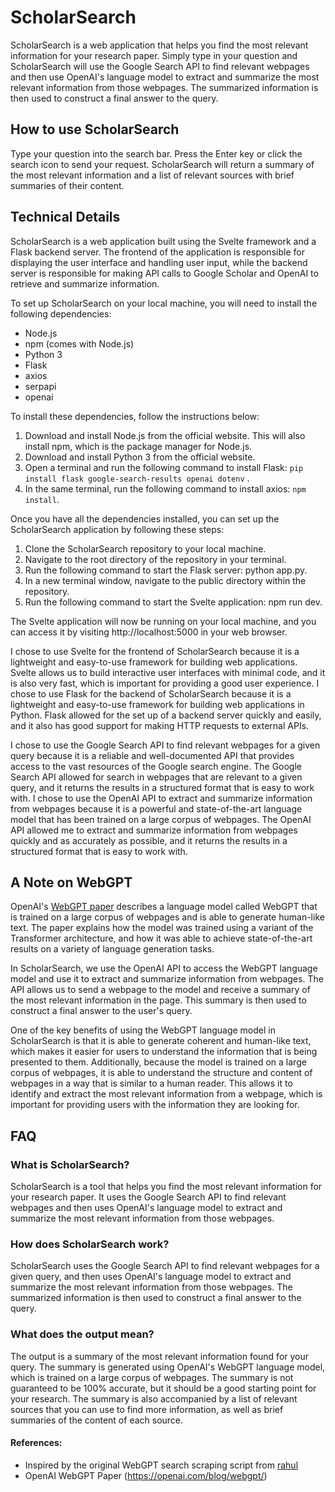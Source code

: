 # ScholarSearch

ScholarSearch is a web application that helps you find the most relevant information for your research paper. Simply type in your question and ScholarSearch will use the Google Search API to find relevant webpages and then use OpenAI's language model to extract and summarize the most relevant information from those webpages. The summarized information is then used to construct a final answer to the query.

## How to use ScholarSearch
Type your question into the search bar.
Press the Enter key or click the search icon to send your request.
ScholarSearch will return a summary of the most relevant information and a list of relevant sources with brief summaries of their content.

## Technical Details
ScholarSearch is a web application built using the Svelte framework and a Flask backend server. The frontend of the application is responsible for displaying the user interface and handling user input, while the backend server is responsible for making API calls to Google Scholar and OpenAI to retrieve and summarize information.

To set up ScholarSearch on your local machine, you will need to install the following dependencies:

- Node.js
- npm (comes with Node.js)
- Python 3
- Flask
- axios
- serpapi 
- openai

To install these dependencies, follow the instructions below:

1. Download and install Node.js from the official website. This will also install npm, which is the package manager for Node.js.
2. Download and install Python 3 from the official website.
3. Open a terminal and run the following command to install Flask: `pip install flask google-search-results openai dotenv` .
4. In the same terminal, run the following command to install axios: `npm install`.

Once you have all the dependencies installed, you can set up the ScholarSearch application by following these steps:

1. Clone the ScholarSearch repository to your local machine.
2. Navigate to the root directory of the repository in your terminal.
3. Run the following command to start the Flask server: python app.py.
4. In a new terminal window, navigate to the public directory within the repository.
5. Run the following command to start the Svelte application: npm run dev.

The Svelte application will now be running on your local machine, and you can access it by visiting http://localhost:5000 in your web browser.

I chose to use Svelte for the frontend of ScholarSearch because it is a lightweight and easy-to-use framework for building web applications. Svelte allows us to build interactive user interfaces with minimal code, and it is also very fast, which is important for providing a good user experience. I chose to use Flask for the backend of ScholarSearch because it is a lightweight and easy-to-use framework for building web applications in Python. Flask allowed for the set up of a backend server quickly and easily, and it also has good support for making HTTP requests to external APIs.

I chose to use the Google Search API to find relevant webpages for a given query because it is a reliable and well-documented API that provides access to the vast resources of the Google search engine. The Google Search API allowed for search in webpages that are relevant to a given query, and it returns the results in a structured format that is easy to work with. I chose to use the OpenAI API to extract and summarize information from webpages because it is a powerful and state-of-the-art language model that has been trained on a large corpus of webpages. The OpenAI API allowed me to extract and summarize information from webpages quickly and as accurately as possible, and it returns the results in a structured format that is easy to work with.

## A Note on WebGPT
OpenAI's [WebGPT paper](https://openai.com/blog/webgpt/) describes a language model called WebGPT that is trained on a large corpus of webpages and is able to generate human-like text. The paper explains how the model was trained using a variant of the Transformer architecture, and how it was able to achieve state-of-the-art results on a variety of language generation tasks.

In ScholarSearch, we use the OpenAI API to access the WebGPT language model and use it to extract and summarize information from webpages. The API allows us to send a webpage to the model and receive a summary of the most relevant information in the page. This summary is then used to construct a final answer to the user's query.

One of the key benefits of using the WebGPT language model in ScholarSearch is that it is able to generate coherent and human-like text, which makes it easier for users to understand the information that is being presented to them. Additionally, because the model is trained on a large corpus of webpages, it is able to understand the structure and content of webpages in a way that is similar to a human reader. This allows it to identify and extract the most relevant information from a webpage, which is important for providing users with the information they are looking for.


## FAQ

### What is ScholarSearch?

ScholarSearch is a tool that helps you find the most relevant information for your research paper. It uses the Google Search API to find relevant webpages and then uses OpenAI's language model to extract and summarize the most relevant information from those webpages.

### How does ScholarSearch work?

ScholarSearch uses the Google Search API to find relevant webpages for a given query, and then uses OpenAI's language model to extract and summarize the most relevant information from those webpages. The summarized information is then used to construct a final answer to the query.

### What does the output mean?

The output is a summary of the most relevant information found for your query. The summary is generated using OpenAI's WebGPT language model, which is trained on a large corpus of webpages. The summary is not guaranteed to be 100% accurate, but it should be a good starting point for your research. The summary is also accompanied by a list of relevant sources that you can use to find more information, as well as brief summaries of the content of each source.

#### References:
- Inspired by the original WebGPT search scraping script from [rahul](https://github.com/asaprahul)
- OpenAI WebGPT Paper (https://openai.com/blog/webgpt/)